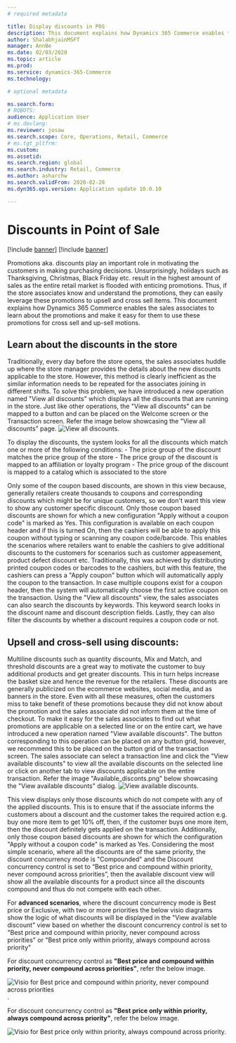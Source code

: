 ```yaml
---
# required metadata

title: Display discounts in POS 
description: This document explains how Dynamics 365 Commerce enables the sales associates to learn about the promotions and make it easy for them to use these promotions for cross-sell and upsell motions.
author: ShalabhjainMSFT
manager: AnnBe
ms.date: 02/03/2020
ms.topic: article
ms.prod: 
ms.service: dynamics-365-Commerce
ms.technology: 

# optional metadata

ms.search.form: 
# ROBOTS: 
audience: Application User
# ms.devlang: 
ms.reviewer: josaw
ms.search.scope: Core, Operations, Retail, Commerce
# ms.tgt_pltfrm: 
ms.custom: 
ms.assetid: 
ms.search.region: global
ms.search.industry: Retail, Commerce
ms.author: asharchw
ms.search.validFrom: 2020-02-28
ms.dyn365.ops.version: Application update 10.0.10

---
```


# Discounts in Point of Sale

[!include [banner](includes/banner.md)]
[!include [banner](includes/preview-banner.md)]

Promotions aka. discounts play an important role in motivating the customers in making purchasing decisions. Unsurprisingly, holidays such as Thanksgiving, Christmas, Black Friday etc. result in the highest amount of sales as the entire retail market is flooded with enticing promotions. Thus, if the store associates know and understand the promotions, they can easily leverage these promotions to upsell and cross sell items. This document explains how Dynamics 365 Commerce enables the sales associates to learn about the promotions and make it easy for them to use these promotions for cross sell and up-sell motions.
## **Learn about the discounts in the store**

Traditionally, every day before the store opens, the sales associates huddle up where the store manager provides the details about the new discounts applicable to the store. However, this method is clearly inefficient as the similar information needs to be repeated for the associates joining in different shifts. To solve this problem, we have introduced a new operation named "View all discounts" which displays all the discounts that are running in the store. Just like other operations, the "View all discounts" can be mapped to a button and can be placed on the Welcome screen or the Transaction screen. Refer the image below showcasing the "View all discounts" page. 
 ![View all discounts](./media/View_all_discounts.png "Learn about discounts in POS").


To display the discounts, the system looks for all the discounts which match one or more of the following conditions:
	- The price group of the discount matches the price group of the store
	- The price group of the discount is mapped to an affiliation or loyalty program
	- The price group of the discount is mapped to a catalog which is associated to the store

Only some of the coupon based discounts, are shown in this view because, generally retailers create thousands to coupons and corresponding discounts which might be for unique customers, so we don't want this view to show any customer specific discount. Only those coupon based discounts are shown for which a new configuration "Apply without a coupon code" is marked as Yes. This configuration is available on each coupon header and if this is turned On, then the cashiers will be able to apply this coupon without typing or scanning any coupon code/barcode. This enables the scenarios where retailers want to enable the cashiers to give additional discounts to the customers for scenarios such as customer appeasement, product defect discount etc. Traditionally, this was achieved by distributing printed coupon codes or barcodes to the cashiers, but with this feature, the cashiers can press a "Apply coupon" button which will automatically apply the coupon to the transaction. In case multiple coupons exist for a coupon header, then the system will automatically choose the first active coupon on the transaction.
Using the "View all discounts" view, the sales associates can also search the discounts by keywords. This keyword search looks in the discount name and discount description fields. Lastly, they can also filter the discounts by whether a discount requires a coupon code or not. 

## Upsell and cross-sell using discounts:
Multiline discounts such as quantity discounts, Mix and Match, and threshold discounts are a great way to motivate the customer to buy additional products and get greater discounts. This in turn helps increase the basket size and hence the revenue for the retailers. These discounts are generally publicized on the ecommerce websites, social media, and as banners in the store. Even with all these measures, often the customers miss to take benefit of these promotions because they did not know about the promotion and the sales associate did not inform them at the time of checkout. To make it easy for the sales associates to find out what promotions are applicable on a selected line or on the entire cart, we have introduced a new operation named "View available discounts". The button corresponding to this operation can be placed on any button grid, however, we recommend this to be placed on the button grid of the transaction screen. The sales associate can select a transaction line and click the "View available discounts" to view all the available discounts on the selected line or click on another tab to view discounts applicable on the entire transaction. Refer the image "Available_disconts.png" below showcasing the "View available discounts" dialog. 
 ![View available discounts](./media/Available%20discounts.png "View available discounts in POS").

This view displays only those discounts which do not compete with any of the applied discounts. This is to ensure that if the associate informs the customers about a discount and the customer takes the required action e.g. buy one more item to get 10% off, then, if the customer buys one more item, then the discount definitely gets applied on the transaction. Additionally, only those coupon based discounts are shown for which the configuration "Apply without a coupon code" is marked as Yes. Considering the most simple scenario, where all the discounts are of the same priority, the discount concurrency mode is "Compounded" and the Discount concurrency control is set to “Best price and compound within priority, never compound across priorities”, then the available discount view will show all the available discounts for a product since all the discounts compound and thus do not compete with each other. 

For **advanced scenarios**, where the discount concurrency mode is Best price or Exclusive, with two or more priorities the below visio diagrams show the logic of what discounts will be displayed in the "View available discount" view based on whether the discount concurrency control is set to "Best price and compound within priority, never compound across priorities" or "Best price only within priority, always compound across priority"

For discount concurrency control as **"Best price and compound within priority, never compound across priorities"**, refer the below image. 

![Visio for Best price and compound within priority, never compound across priorities](./media/Model_1.png "Image for logic used in case of Best price and compound within priority, never compound across priorities").

For discount concurrency control as **"Best price only within priority, always compound across priority"**, refer the below image.

![Visio for Best price only within priority, always compound across priority](./media/Model_2.png "Image for logic used in case of Best price only within priority, always compound across priority").
